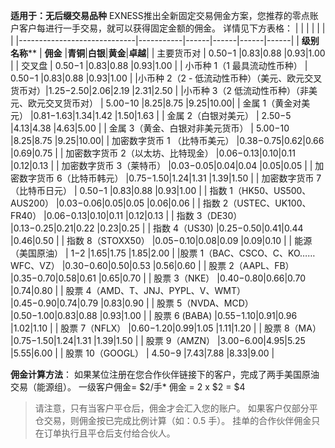 
**适用于：无后缀交易品种**
EXNESS推出全新固定交易佣金方案，您推荐的零点账户客户每进行一手交易，就可以获得固定金额的佣金。 详情见下方表格：
|                             |           |      |      |      |      |
|-----------------------------|-----------|------|------|------|------|
|        **级别名称****         |  **佣金**   |**青铜**|**白银**|**黄金**|**卓越**|
|            主要货币对            | $0.50-$1  |$0.83 |$0.88 |$0.93 |$1.00 |
|             交叉盘             | $0.50-$1  |$0.83 |$0.88 |$0.93 |$1.00 |
|      小币种 1（1 最具流动性币种）       | $0.50-$1  |$0.83 |$0.88 |$0.93 |$1.00 |
|小币种 2（2 - 低流动性币种）（美元、欧元交叉货币对）|$1.25-$2.50|$2.06 |$2.19 |$2.31 |$2.50 |
|小币种 3（2 低流动性币种）（非美元、欧元交叉货币对） | $5.00-$10 |$8.25 |$8.75 |$9.25 |$10.00|
|         金属 1（黄金对美元）         |$0.81-$1.63|$1.34 |$1.42 |$1.50 |$1.63 |
|         金属 2（白银对美元）         | $2.50-$5  |$4.13 |$4.38 |$4.63 |$5.00 |
|      金属 3（黄金、白银对非美元货币）      | $5.00-$10 |$8.25 |$8.75 |$9.25 |$10.00|
|      加密数字货币 1 （比特币美元）       |$0.38-$0.75|$0.62 |$0.66 |$0.69 |$0.75 |
|     加密数字货币 2（以太坊、比特现金）      |$0.06-$0.13|$0.10 |$0.11 |$0.12 |$0.13 |
|        加密数字货币 3（莱特币）        |$0.03-$0.05|$0.04 |$0.04 |$0.05 |$0.05 |
|       加密数字货币 6（比特币韩元）       |$0.75-$1.50|$1.24 |$1.31 |$1.39 |$1.50 |
|       加密数字货币 7（比特币日元）       | $0.50-$1  |$0.83 |$0.88 |$0.93 |$1.00 |
|   指数 1（HK50、US500、AUS200）   |$0.03-$0.06|$0.05 |$0.05 |$0.06 |$0.06 |
|   指数 2（USTEC、UK100、FR40）    |$0.06-$0.13|$0.10 |$0.11 |$0.12 |$0.13 |
|         指数 3（DE30）          |$0.13-$0.25|$0.21 |$0.22 |$0.23 |$0.25 |
|         指数 4（US30)          |$0.25-$0.50|$0.41 |$0.44 |$0.46 |$0.50 |
|        指数 8（STOXX50）        |$0.05-$0.10|$0.08 |$0.09 |$0.09 |$0.10 |
|          能源（美国原油）           |   $1-$2   |$1.65 |$1.75 |$1.85 |$2.00 |
|股票 1（BAC、CSCO、C、KO…… WFC、VZ） |$0.30-$0.60|$0.50 |$0.53 |$0.56 |$0.60 |
|        股票 2（AAPL、FB）        |$0.35-$0.70|$0.58 |$0.61 |$0.65 |$0.70 |
|          股票 3（NKE）          |$0.40-$0.80|$0.66 |$0.70 |$0.74 |$0.80 |
| 股票 4（AMD、T、JNJ、PYPL、V、WMT）  |$0.45-$0.90|$0.74 |$0.79 |$0.83 |$0.90 |
|       股票 5（NVDA、MCD）        |$0.50-$1.00|$0.83 |$0.88 |$0.93 |$1.00 |
|         股票 6 (BABA)         |$0.55-$1.10|$0.91 |$0.96 |$1.02 |$1.10 |
|         股票 7（NFLX）          |$0.60-$1.20|$0.99 |$1.05 |$1.11 |$1.20 |
|          股票 8（MA）           |$0.75-$1.50|$1.24 |$1.31 |$1.39 |$1.50 |
|         股票 9（AMZN）          |$3.00-$6.00|$4.95 |$5.25 |$5.55 |$6.00 |
|        股票 10（GOOGL）         | $4.50-$9  |$7.43 |$7.88 |$8.33 |$9.00 |

**佣金计算方法**：
如果某位注册在您合作伙伴链接下的客户，完成了两手美国原油交易（能源组）。
一级客户佣金= $2/手*
佣金 = 2 x $2 = $4
> 请注意，只有当客户平仓后，佣金才会汇入您的账户。 如果客户仅部分平仓交易，则佣金按已完成比例计算（如：0.5 手）。
挂单的合作伙伴佣金只在订单执行且平仓后支付给合伙人。